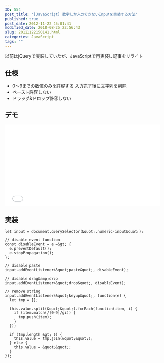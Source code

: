 ```yaml
---
ID: 554
post_title: '[JavaScript] 数字しか入力できないInputを実装する方法'
published: true
post_date: 2012-11-22 15:01:41
modified_date: 2018-08-25 22:56:43
slug: 20121122150141.html
categories: JavaScript
tags: ""
---
```

<div class="c-alert is-info">以前はjQueryで実装していたが、JavaScriptで再実装し記事をリライト</div>

<!--more-->

## 仕様

- 0〜9までの数値のみを許容する
  入力完了後に文字列を削除
- ペースト許容しない
- ドラッグ&ドロップ許容しない

## デモ

<iframe height='265' scrolling='no' title='Input that only accepts numbers' src='//codepen.io/hiro0218/embed/ZMQJrV/?height=265&theme-id=light&default-tab=result&embed-version=2' frameborder='no' allowtransparency='true' allowfullscreen='true' style='width: 100%;'>See the Pen <a href='https://codepen.io/hiro0218/pen/ZMQJrV/'>Input that only accepts numbers</a> by hiro (<a href='https://codepen.io/hiro0218'>@hiro0218</a>) on <a href='https://codepen.io'>CodePen</a>.
</iframe>

## 実装

```language-js
let input = document.querySelector(&quot;.numeric-input&quot;);

// disable event function
const disableEvent = e =&gt; {
  e.preventDefault();
  e.stopPropagation();
};

// disable paste
input.addEventListener(&quot;paste&quot;, disableEvent);

// disable drag&amp;drop
input.addEventListener(&quot;drop&quot;, disableEvent);

// remove string
input.addEventListener(&quot;keyup&quot;, function(e) {
  let tmp = [];

  this.value.split(&quot;&quot;).forEach(function(item, i) {
    if (item.match(/[0-9]/gi)) {
      tmp.push(item);
    }
  });

  if (tmp.length &gt; 0) {
    this.value = tmp.join(&quot;&quot;);
  } else {
    this.value = &quot;&quot;;
  }
});
```